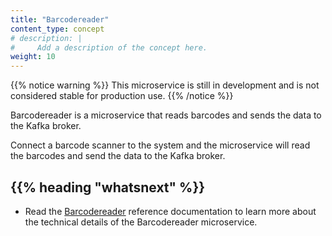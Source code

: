 ```yaml
---
title: "Barcodereader"
content_type: concept
# description: |
#     Add a description of the concept here.
weight: 10
---
```


<!-- overview -->

{{% notice warning %}}
This microservice is still in development and is not considered stable for production use.
{{% /notice %}}

Barcodereader is a microservice that reads barcodes and sends the data to the Kafka broker.

<!-- body -->

Connect a barcode scanner to the system and the microservice will read the barcodes and send the data to the Kafka broker.

<!-- Optional section; add links to information related to this topic. -->

## {{% heading "whatsnext" %}}

- Read the [Barcodereader](/docs/reference/microservices/barcodereader/) reference
  documentation to learn more about the technical details of the Barcodereader
  microservice.
